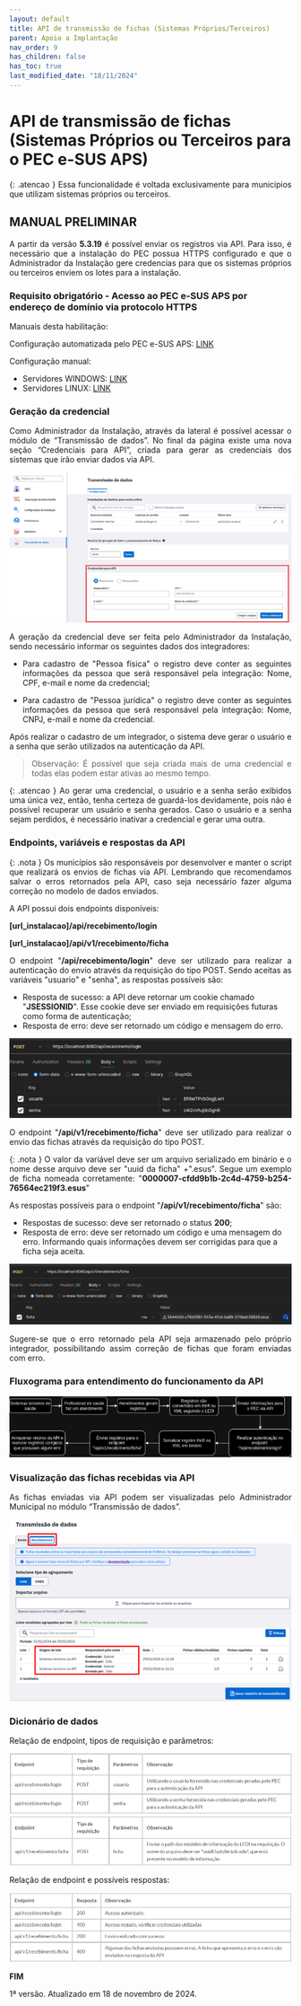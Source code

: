 ```yaml
---
layout: default
title: API de transmissão de fichas (Sistemas Próprios/Terceiros)
parent: Apoio a Implantação
nav_order: 9
has_children: false
has_toc: true
last_modified_date: "18/11/2024"
---
```

<head>
    <style>
        p{text-align:justify};
    </style>
</head>

# API de transmissão de fichas (Sistemas Próprios ou Terceiros para o PEC e-SUS APS)

{: .atencao }
Essa funcionalidade é voltada exclusivamente para municípios que utilizam sistemas próprios ou terceiros.

## MANUAL PRELIMINAR

A partir da versão **5.3.19** é possível enviar os registros via API. Para isso, é necessário que a instalação do PEC possua HTTPS configurado e que o Administrador da Instalação gere credencias para que os sistemas próprios ou terceiros enviem os lotes para a instalação.

### Requisito obrigatório - Acesso ao PEC e-SUS APS por endereço de domínio via protocolo HTTPS

Manuais desta habilitação:

Configuração automatizada pelo PEC e-SUS APS: [LINK](https://saps-ms.github.io/Manual-eSUS_APS/docs/Apoio%20a%20Implanta%C3%A7%C3%A3o/HTTPS_Automatizado/)

Configuração manual:
- Servidores WINDOWS: [LINK](https://saps-ms.github.io/Manual-eSUS_APS/docs/Apoio%20a%20Implanta%C3%A7%C3%A3o/Certificado_Https_Windows/)
- Servidores LINUX: [LINK](https://saps-ms.github.io/Manual-eSUS_APS/docs/Apoio%20a%20Implanta%C3%A7%C3%A3o/Certificado_Https_Linux/)

### Geração da credencial

Como Administrador da Instalação, através da lateral é possível acessar o módulo de “Transmissão de dados”. No final da página existe uma nova seção “Credenciais para API”, criada para gerar as credenciais dos sistemas que irão enviar dados via API.

![](media/api1.png)

A geração da credencial deve ser feita pelo Administrador da Instalação, sendo necessário informar os seguintes dados dos integradores:

- Para cadastro de "Pessoa física" o registro deve conter as seguintes informações da pessoa que será responsável pela integração: Nome, CPF, e-mail e nome da credencial;

- Para cadastro de "Pessoa jurídica" o registro deve conter as seguintes informações da pessoa que será responsável pela integração: Nome, CNPJ, e-mail e nome da credencial.

Após realizar o cadastro de um integrador, o sistema deve gerar o usuário e a senha que serão utilizados na autenticação da API. 

> Observação: É possível que seja criada mais de uma credencial e todas elas podem estar ativas ao mesmo tempo.

{: .atencao }
Ao gerar uma credencial, o usuário e a senha serão exibidos uma única vez, então, tenha certeza de guardá-los devidamente, pois não é possível recuperar um usuário e senha gerados. Caso o usuário e a senha sejam perdidos, é necessário inativar a credencial e gerar uma outra.

### Endpoints, variáveis e respostas da API

{: .nota }
Os municípios são responsáveis por desenvolver e manter o script que realizará os envios de fichas via API. Lembrando que recomendamos salvar o erros retornados pela API, caso seja necessário fazer alguma correção no modelo de dados enviados.

A API possui dois endpoints disponíveis:

**[url_instalacao]/api/recebimento/login**

**[url_instalacao]/api/v1/recebimento/ficha**

O endpoint "**/api/recebimento/login**" deve ser utilizado para realizar a autenticação do envio através da requisição do tipo POST. Sendo aceitas as variáveis "usuario" e "senha", as respostas possíveis são:
- Resposta de sucesso: a API deve retornar um cookie chamado "**JSESSIONID**". Esse cookie deve ser enviado em requisições futuras como forma de autenticação;
- Resposta de erro: deve ser retornado um código e mensagem do erro.

![](media/apireq1.png)

O endpoint "**/api/v1/recebimento/ficha**" deve ser utilizado para realizar o envio das fichas através da requisição do tipo POST. 

{: .nota }
O valor da variável deve ser um arquivo serializado em binário e o nome desse arquivo deve ser "uuid da ficha" +".esus". Segue um exemplo de ficha nomeada corretamente: "**0000007-cfdd9b1b-2c4d-4759-b254-76564ec219f3.esus**"

As respostas possíveis para o endpoint "**/api/v1/recebimento/ficha**" são:

- Respostas de sucesso: deve ser retornado o status **200**;
- Resposta de erro: deve ser retornado um código e uma mensagem do erro. Informando quais informações devem ser corrigidas para que a ficha seja aceita.

![](media/apireq2.png)

Sugere-se que o erro retornado pela API seja armazenado pelo próprio integrador, possibilitando assim correção de fichas que foram enviadas com erro.
 
### Fluxograma para entendimento do funcionamento da API

![](media/apifluxo.png)

### Visualização das fichas recebidas via API

As fichas enviadas via API podem ser visualizadas pelo Administrador Municipal no módulo “Transmissão de dados”.

![](media/api2.png)

### Dicionário de dados

Relação de endpoint, tipos de requisição e parâmetros:

![](media/apidic1.png)
![](media/apidic2.png)

Relação de endpoint e possíveis respostas:

![](media/apidic3.png)

**FIM** 

1ª versão. Atualizado em 18 de novembro de 2024.